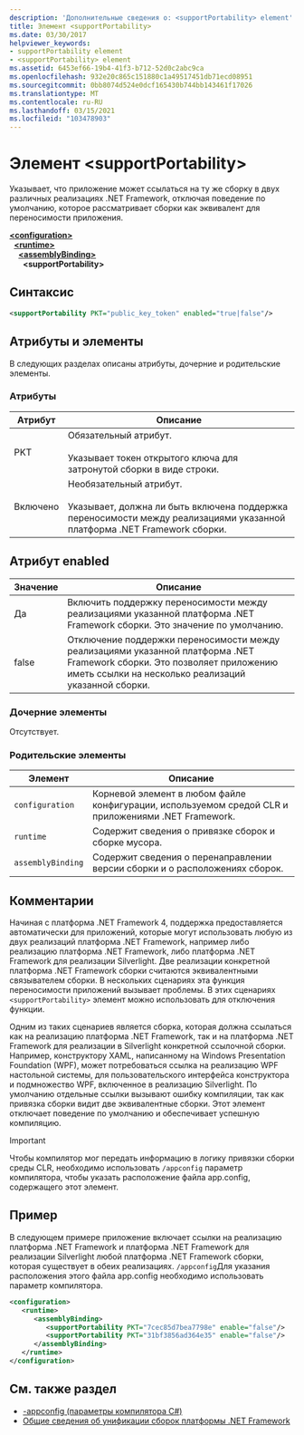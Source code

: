 ```yaml
---
description: 'Дополнительные сведения о: <supportPortability> element'
title: Элемент <supportPortability>
ms.date: 03/30/2017
helpviewer_keywords:
- supportPortability element
- <supportPortability> element
ms.assetid: 6453ef66-19b4-41f3-b712-52d0c2abc9ca
ms.openlocfilehash: 932e20c865c151880c1a49517451db71ecd08951
ms.sourcegitcommit: 0bb8074d524e0dcf165430b744bb143461f17026
ms.translationtype: MT
ms.contentlocale: ru-RU
ms.lasthandoff: 03/15/2021
ms.locfileid: "103478903"
---
```

# <a name="supportportability-element"></a>Элемент \<supportPortability>

Указывает, что приложение может ссылаться на ту же сборку в двух различных реализациях .NET Framework, отключая поведение по умолчанию, которое рассматривает сборки как эквивалент для переносимости приложения.  
  
[**\<configuration>**](../configuration-element.md)\
&nbsp;&nbsp;[**\<runtime>**](runtime-element.md)\
&nbsp;&nbsp;&nbsp;&nbsp;[**\<assemblyBinding>**](assemblybinding-element-for-runtime.md)\
&nbsp;&nbsp;&nbsp;&nbsp;&nbsp;&nbsp;**\<supportPortability>**  
  
## <a name="syntax"></a>Синтаксис  
  
```xml  
<supportPortability PKT="public_key_token" enabled="true|false"/>  
```  
  
## <a name="attributes-and-elements"></a>Атрибуты и элементы  

В следующих разделах описаны атрибуты, дочерние и родительские элементы.  
  
### <a name="attributes"></a>Атрибуты  
  
|Атрибут|Описание|  
|---------------|-----------------|  
|PKT|Обязательный атрибут.<br /><br /> Указывает токен открытого ключа для затронутой сборки в виде строки.|  
|Включено|Необязательный атрибут.<br /><br /> Указывает, должна ли быть включена поддержка переносимости между реализациями указанной платформа .NET Framework сборки.|  
  
## <a name="enabled-attribute"></a>Атрибут enabled  
  
|Значение|Описание|  
|-----------|-----------------|  
|Да|Включить поддержку переносимости между реализациями указанной платформа .NET Framework сборки. Это значение по умолчанию.|  
|false|Отключение поддержки переносимости между реализациями указанной платформа .NET Framework сборки. Это позволяет приложению иметь ссылки на несколько реализаций указанной сборки.|  
  
### <a name="child-elements"></a>Дочерние элементы  

Отсутствует.  
  
### <a name="parent-elements"></a>Родительские элементы  
  
|Элемент|Описание|  
|-------------|-----------------|  
|`configuration`|Корневой элемент в любом файле конфигурации, используемом средой CLR и приложениями .NET Framework.|  
|`runtime`|Содержит сведения о привязке сборок и сборке мусора.|  
|`assemblyBinding`|Содержит сведения о перенаправлении версии сборки и о расположениях сборок.|  
  
## <a name="remarks"></a>Комментарии  

Начиная с платформа .NET Framework 4, поддержка предоставляется автоматически для приложений, которые могут использовать любую из двух реализаций платформа .NET Framework, например либо реализацию платформа .NET Framework, либо платформа .NET Framework для реализации Silverlight. Две реализации конкретной платформа .NET Framework сборки считаются эквивалентными связывателем сборки. В нескольких сценариях эта функция переносимости приложений вызывает проблемы. В этих сценариях `<supportPortability>` элемент можно использовать для отключения функции.  
  
Одним из таких сценариев является сборка, которая должна ссылаться как на реализацию платформа .NET Framework, так и на платформа .NET Framework для реализации в Silverlight конкретной ссылочной сборки. Например, конструктору XAML, написанному на Windows Presentation Foundation (WPF), может потребоваться ссылка на реализацию WPF настольной системы, для пользовательского интерфейса конструктора и подмножество WPF, включенное в реализацию Silverlight. По умолчанию отдельные ссылки вызывают ошибку компиляции, так как привязка сборки видит две эквивалентные сборки. Этот элемент отключает поведение по умолчанию и обеспечивает успешную компиляцию.  
  
> [!IMPORTANT]
> Чтобы компилятор мог передать информацию в логику привязки сборки среды CLR, необходимо использовать `/appconfig` параметр компилятора, чтобы указать расположение файла app.config, содержащего этот элемент.  
  
## <a name="example"></a>Пример  

В следующем примере приложение включает ссылки на реализацию платформа .NET Framework и платформа .NET Framework для реализации Silverlight любой платформа .NET Framework сборки, которая существует в обеих реализациях. `/appconfig`Для указания расположения этого файла app.config необходимо использовать параметр компилятора.  
  
```xml  
<configuration>  
   <runtime>  
      <assemblyBinding>  
         <supportPortability PKT="7cec85d7bea7798e" enable="false"/>  
         <supportPortability PKT="31bf3856ad364e35" enable="false"/>  
      </assemblyBinding>  
   </runtime>  
</configuration>  
```  
  
## <a name="see-also"></a>См. также раздел

- [-appconfig (параметры компилятора C#)](../../../../csharp/language-reference/compiler-options/advanced.md#applicationconfiguration)
- [Общие сведения об унификации сборок платформы .NET Framework](/previous-versions/dotnet/netframework-4.0/db7849ey(v=vs.100))
